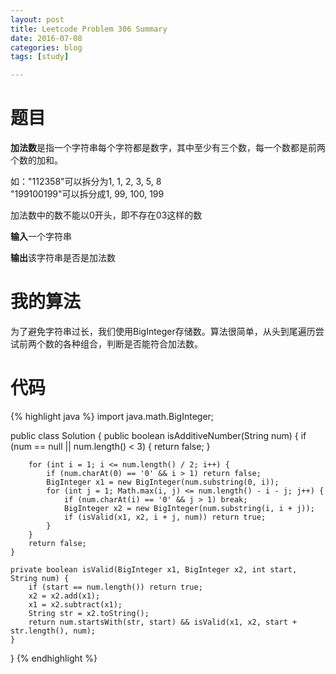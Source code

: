 ```yaml
---
layout: post
title: Leetcode Problem 306 Summary
date: 2016-07-08
categories: blog
tags: [study]

---
```


# 题目

**加法数**是指一个字符串每个字符都是数字，其中至少有三个数，每一个数都是前两个数的加和。

如："112358"可以拆分为1, 1, 2, 3, 5, 8  
"199100199"可以拆分成1, 99, 100, 199

加法数中的数不能以0开头，即不存在03这样的数

**输入**一个字符串

**输出**该字符串是否是加法数

# 我的算法

为了避免字符串过长，我们使用BigInteger存储数。算法很简单，从头到尾遍历尝试前两个数的各种组合，判断是否能符合加法数。

# 代码

{% highlight java %}
import java.math.BigInteger;

public class Solution {
    public boolean isAdditiveNumber(String num) {
        if (num == null || num.length() < 3) {
            return false;
        }
        
        for (int i = 1; i <= num.length() / 2; i++) {
            if (num.charAt(0) == '0' && i > 1) return false;
            BigInteger x1 = new BigInteger(num.substring(0, i));
            for (int j = 1; Math.max(i, j) <= num.length() - i - j; j++) {
                if (num.charAt(i) == '0' && j > 1) break;
                BigInteger x2 = new BigInteger(num.substring(i, i + j));
                if (isValid(x1, x2, i + j, num)) return true;
            }
        }
        return false;
    }
    
    private boolean isValid(BigInteger x1, BigInteger x2, int start, String num) {
        if (start == num.length()) return true;
        x2 = x2.add(x1);
        x1 = x2.subtract(x1);
        String str = x2.toString();
        return num.startsWith(str, start) && isValid(x1, x2, start + str.length(), num);
    }
}
{% endhighlight %}